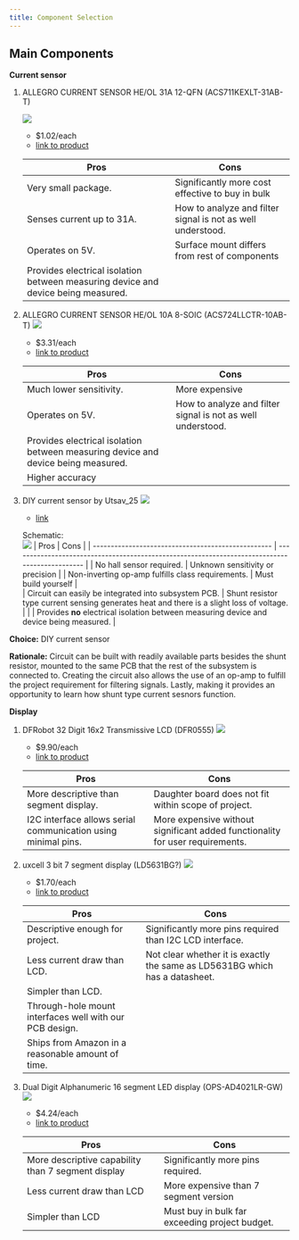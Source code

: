 ```yaml
---
title: Component Selection
---
```


## Main Components

**Current sensor**<br>
1. ALLEGRO CURRENT SENSOR HE/OL 31A 12-QFN (ACS711KEXLT-31AB-T)

    ![](current_sensor1.png)

    * $1.02/each
    * [link to product](https://www.digikey.com/en/products/detail/allegro-microsystems/ACS711KEXLT-31AB-T/3868195?s=N4IgTCBcDaIIIGEDKB2AjGg0gUQBoBkAVAWgGY04AhYwkAXQF8g)

    | Pros                                                          | Cons                                                                                           |
    | ------------------------------------------------------------- | ---------------------------------------------------------------------------------------------- |
    | Very small package.                                            | Significantly more cost effective to buy in bulk                        |
    | Senses current up to 31A.                                      | How to analyze and filter signal is not as well understood. |
    | Operates on 5V.                                                | Surface mount differs from rest of components
    | Provides electrical isolation between measuring device and device being measured.                                  |

2. ALLEGRO CURRENT SENSOR HE/OL 10A 8-SOIC (ACS724LLCTR-10AB-T)
    ![](current_sensor2.png)

    * $3.31/each
    * [link to product](https://www.digikey.com/en/products/detail/allegro-microsystems/ACS711KEXLT-31AB-T/3868195?s=N4IgTCBcDaIIIGEDKB2AjGg0gUQBoBkAVAWgGY04AhYwkAXQF8g)

    | Pros                                                          | Cons                                                                                           |
    | ------------------------------------------------------------- | ---------------------------------------------------------------------------------------------- |
    | Much lower sensitivity.                                        | More expensive |
    | Operates on 5V.                                                | How to analyze and filter signal is not as well understood. |  
    | Provides electrical isolation between measuring device and device being measured.
    | Higher accuracy|  

3. DIY current sensor by Utsav_25
    ![](current_sensor3.png)
    
    * [link](https://www.instructables.com/DIY-Current-Sensor-20/)

    Schematic:<br>
    ![](current_sensor3_schema.png)
    | Pros                                               | Cons                                                                                           |
    | -------------------------------------------------- | ---------------------------------------------------------------------------------------------- |
    | No hall sensor required.                            | Unknown sensitivity or precision |
    | Non-inverting op-amp fulfills class requirements.  | Must build yourself |  
    | Circuit can easily be integrated into subsystem PCB. | Shunt resistor type current sensing generates heat and there is a slight loss of voltage. |
    |                                                    | Provides **no** electrical isolation between measuring device and device being measured. |

**Choice:** DIY current sensor

**Rationale:** Circuit can be built with readily available parts besides the shunt resistor, mounted to the same PCB that the rest of the subsystem is connected to. Creating the circuit also allows the use of an op-amp to fulfill the project requirement for filtering signals. Lastly, making it provides an opportunity to learn how shunt type current sesnors function.

**Display**
1. DFRobot 32 Digit 16x2 Transmissive LCD (DFR0555)
    ![](display1.jpg)
    
    * $9.90/each
    * [link to product](https://www.digikey.com/en/products/detail/dfrobot/DFR0555/9356340)
    
    | Pros                                                                                      | Cons                                                                                           |
    | ----------------------------------------------------------------------------------------- | ---------------------------------------------------------------------------------------------- |
    | More descriptive than segment display.                                                     | Daughter board does not fit within scope of project. |
    | I2C interface allows serial communication using minimal pins.                              | More expensive without significant added functionality for user requirements. |  

2. uxcell 3 bit 7 segment display (LD5631BG?)
    ![](display2.png)
    * $1.70/each
    * [link to product](https://a.co/d/5Iz0CXA)

    | Pros                                                                                      | Cons                                                                                           |
    | ----------------------------------------------------------------------------------------- | ---------------------------------------------------------------------------------------------- |
    | Descriptive enough for project.                                                            | Significantly more pins required than I2C LCD interface.                                        |
    | Less current draw than LCD.                                                                | Not clear whether it is exactly the same as LD5631BG which has a datasheet.                                                           |
    | Simpler than LCD.                                                                          |
    | Through-hole mount interfaces well with our PCB design.                                    |
    | Ships from Amazon in a reasonable amount of time.                                          |

3. 	Dual Digit Alphanumeric 16 segment LED display (OPS-AD4021LR-GW)
    ![](display3.png)
    * $4.24/each
    * [link to product](https://www.digikey.com/en/products/detail/opto-plus-led-corp/OPS-AD4021LR-GW/25956612)

    | Pros                                                                                      | Cons                                                                                           |
    | ----------------------------------------------------------------------------------------- | ---------------------------------------------------------------------------------------------- |
    | More descriptive capability than 7 segment display                                        | Significantly more pins required.
    | Less current draw than LCD                                                                | More expensive than 7 segment version |
    | Simpler than LCD                                                                          | Must buy in bulk far exceeding project budget.